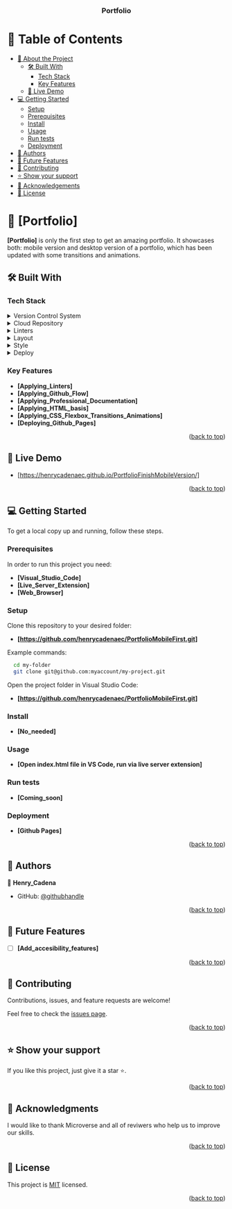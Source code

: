 <a name="readme-top"></a>

<div align="center">
  <br/>
  <h3><b>Portfolio</b></h3>
</div>

<!-- TABLE OF CONTENTS -->

# 📗 Table of Contents

- [📖 About the Project](#about-project)
  - [🛠 Built With](#built-with)
    - [Tech Stack](#tech-stack)
    - [Key Features](#key-features)
  - [🚀 Live Demo](#live-demo)
- [💻 Getting Started](#getting-started)
  - [Setup](#setup)
  - [Prerequisites](#prerequisites)
  - [Install](#install)
  - [Usage](#usage)
  - [Run tests](#run-tests)
  - [Deployment](#deployment)
- [👥 Authors](#authors)
- [🔭 Future Features](#future-features)
- [🤝 Contributing](#contributing)
- [⭐️ Show your support](#support)
- [🙏 Acknowledgements](#acknowledgements)
- [📝 License](#license)

<!-- PROJECT DESCRIPTION -->

# 📖 [Portfolio] <a name="about-project"></a>

**[Portfolio]** is only the first step to get an amazing portfolio. It showcases both: mobile version and desktop version of a portfolio, which has been updated with some transitions and animations.

## 🛠 Built With <a name="built-with"></a>

### Tech Stack <a name="tech-stack"></a>

<details>
  <summary>Version Control System</summary>
  <ul>
    <li><a href="https://git-scm.com/">Git</a></li>
  </ul>
</details>

<details>
  <summary>Cloud Repository</summary>
  <ul>
    <li><a href="https://github.com/">Github</a></li>
  </ul>
</details>

<details>
<summary>Linters</summary>
  <ul>
    <li><a href="https://developer.chrome.com/docs/lighthouse/overview/">Lighthouse</a></li>
    <li><a href="https://webhint.io/">Webhint</a></li>
    <li><a href="https://stylelint.io//">Stylelint</a></li>
</ul>
</details>

<details>
  <summary>Layout</summary>
  <ul>
    <li><a href="https://github.com](https://developer.mozilla.org/en-US/docs/Glossary/HTML5/">HTML</a></li>
  </ul>
</details>

<details>
  <summary>Style</summary>
  <ul>
    <li><a href="https://developer.mozilla.org/es/docs/Web/CSS/">CSS</a></li>
  </ul>
</details>

<details>
  <summary>Deploy</summary>
  <ul>
    <li><a href="https://pages.github.com/">Github Pages</a></li>
  </ul>
</details>

<!-- Features -->

### Key Features <a name="key-features"></a>

- **[Applying_Linters]**
- **[Applying_Github_Flow]**
- **[Applying_Professional_Documentation]**
- **[Applying_HTML_basis]**
- **[Applying_CSS_Flexbox_Transitions_Animations]**
- **[Deploying_Github_Pages]**

<p align="right">(<a href="#readme-top">back to top</a>)</p>

<!-- LIVE DEMO -->

## 🚀 Live Demo <a name="live-demo"></a>

- [https://henrycadenaec.github.io/PortfolioFinishMobileVersion/]

<p align="right">(<a href="#readme-top">back to top</a>)</p>

<!-- GETTING STARTED -->

## 💻 Getting Started <a name="getting-started"></a>

To get a local copy up and running, follow these steps.

### Prerequisites

In order to run this project you need:

- **[Visual_Studio_Code]**
- **[Live_Server_Extension]**
- **[Web_Browser]**

### Setup

Clone this repository to your desired folder:

- **[https://github.com/henrycadenaec/PortfolioMobileFirst.git]**

Example commands:

```sh
  cd my-folder
  git clone git@github.com:myaccount/my-project.git
```

Open the project folder in Visual Studio Code:

- **[https://github.com/henrycadenaec/PortfolioMobileFirst.git]**

### Install

- **[No_needed]**

### Usage

- **[Open index.html file in VS Code, run via live server extension]**

### Run tests

- **[Coming_soon]**

### Deployment

- **[Github Pages]**

<p align="right">(<a href="#readme-top">back to top</a>)</p>

<!-- AUTHORS -->

## 👥 Authors <a name="authors"></a>

👤 **Henry_Cadena**

- GitHub: [@githubhandle](https://github.com/henrycadenaec)

<p align="right">(<a href="#readme-top">back to top</a>)</p>

<!-- FUTURE FEATURES -->

## 🔭 Future Features <a name="future-features"></a>

- [ ] **[Add_accesibility_features]**

<p align="right">(<a href="#readme-top">back to top</a>)</p>

<!-- CONTRIBUTING -->

## 🤝 Contributing <a name="contributing"></a>

Contributions, issues, and feature requests are welcome!

Feel free to check the [issues page](../../issues/).

<p align="right">(<a href="#readme-top">back to top</a>)</p>

<!-- SUPPORT -->

## ⭐️ Show your support <a name="support"></a>

If you like this project, just give it a star ⭐️.

<p align="right">(<a href="#readme-top">back to top</a>)</p>

<!-- ACKNOWLEDGEMENTS -->

## 🙏 Acknowledgments <a name="acknowledgements"></a>

I would like to thank Microverse and all of reviwers who help us to improve our skills.

<p align="right">(<a href="#readme-top">back to top</a>)</p>
 
<!-- LICENSE -->

## 📝 License <a name="license"></a>

This project is [MIT](./LICENSE) licensed.

<p align="right">(<a href="#readme-top">back to top</a>)</p>

